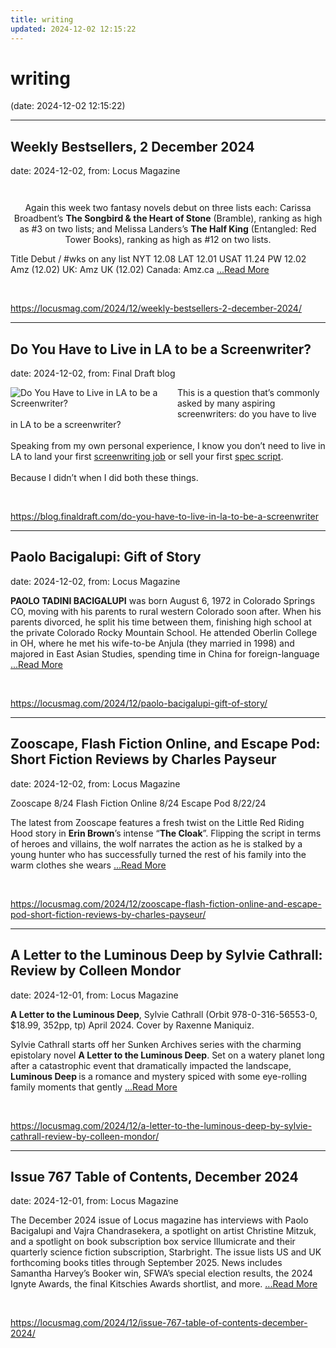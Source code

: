 ```yaml
---
title: writing
updated: 2024-12-02 12:15:22
---
```


# writing

(date: 2024-12-02 12:15:22)

---

## Weekly Bestsellers, 2 December 2024

date: 2024-12-02, from: Locus Magazine

<div style="padding: 14px 0px 0px 0px; text-align: center;">
<p>Again this week two fantasy novels debut on three lists each: Carissa Broadbent&#8217;s <b>The Songbird &#38; the Heart of Stone</b> (Bramble), ranking as high as #3 on two lists; and Melissa Landers&#8217;s <b>The Half King</b> (Entangled: Red Tower Books), ranking as high as #12 on two lists.</p>
</div>




<p></p>



Title
Debut / #wks on any list
NYT
12.08
LAT
12.01
USAT 
11.24
PW 
12.02
Amz 
(12.02)
UK:
Amz UK 
(12.02)
Canada:
Amz.ca <a href="https://locusmag.com/2024/12/weekly-bestsellers-2-december-2024/" class="read-more">...Read More </a> 

<br> 

<https://locusmag.com/2024/12/weekly-bestsellers-2-december-2024/>

---

## Do You Have to Live in LA to be a Screenwriter?

date: 2024-12-02, from: Final Draft blog

<div class="hs-featured-image-wrapper"> 
 <a href="https://blog.finaldraft.com/do-you-have-to-live-in-la-to-be-a-screenwriter" title="" class="hs-featured-image-link"> <img src="https://blog.finaldraft.com/hubfs/Imported_Blog_Media/Hollywood%20Sign-3.jpeg" alt="Do You Have to Live in LA to be a Screenwriter?" class="hs-featured-image" style="width:auto !important; max-width:50%; float:left; margin:0 15px 15px 0;"> </a> 
</div> 
<p>This is a question that’s commonly asked by many aspiring screenwriters: do you have to live in LA to be a screenwriter?&nbsp;<br><br>Speaking from my own personal experience, I know you don’t need to live in LA to land your first <a href="https://blog.finaldraft.com/the-different-jobs-of-a-screenwriter">screenwriting job</a> or sell your first <a href="https://blog.finaldraft.com/what-is-a-spec-script">spec script</a>.<br><br>Because I didn’t when I did both these things.</p> 

<br> 

<https://blog.finaldraft.com/do-you-have-to-live-in-la-to-be-a-screenwriter>

---

## Paolo Bacigalupi: Gift of Story

date: 2024-12-02, from: Locus Magazine

<p></p>
<p><strong>PAOLO TADINI BACIGALUPI</strong> was born August 6, 1972 in Colorado Springs CO, moving with his parents to rural western Colorado soon after. When his parents divorced, he split his time between them, finishing high school at the private Colorado Rocky Mountain School. He attended Oberlin College in OH, where he met his wife-to-be Anjula (they married in 1998) and majored in East Asian Studies, spending time in China for foreign-language  <a href="https://locusmag.com/2024/12/paolo-bacigalupi-gift-of-story/" class="read-more">...Read More </a></p> 

<br> 

<https://locusmag.com/2024/12/paolo-bacigalupi-gift-of-story/>

---

## Zooscape, Flash Fiction Online, and Escape Pod: Short Fiction Reviews by Charles Payseur

date: 2024-12-02, from: Locus Magazine

<p>Zooscape 8/24
Flash Fiction Online 8/24
Escape Pod 8/22/24</p>
<p>The latest from Zooscape features a fresh twist on the Little Red Riding Hood story in <strong>Erin Brown</strong>’s intense “<strong>The Cloak</strong>”. Flipping the script in terms of heroes and vil­lains, the wolf narrates the action as he is stalked by a young hunter who has successfully turned the rest of his family into the warm clothes she wears  <a href="https://locusmag.com/2024/12/zooscape-flash-fiction-online-and-escape-pod-short-fiction-reviews-by-charles-payseur/" class="read-more">...Read More </a></p> 

<br> 

<https://locusmag.com/2024/12/zooscape-flash-fiction-online-and-escape-pod-short-fiction-reviews-by-charles-payseur/>

---

## A Letter to the Luminous Deep by Sylvie Cathrall: Review by Colleen Mondor

date: 2024-12-01, from: Locus Magazine

<p><strong>A Letter to the Luminous Deep</strong>, Sylvie Cathrall (Orbit 978-0-316-56553-0, $18.99, 352pp, tp) April 2024. Cover by Raxenne Maniquiz.</p>
<p>Sylvie Cathrall starts off her Sunken Archives series with the charming epistolary novel <strong>A Letter to the Luminous Deep</strong>. Set on a watery planet long after a catastrophic event that dramatically impacted the landscape, <strong>Luminous Deep </strong>is a ro­mance and mystery spiced with some eye-rolling family moments that gently  <a href="https://locusmag.com/2024/12/a-letter-to-the-luminous-deep-by-sylvie-cathrall-review-by-colleen-mondor/" class="read-more">...Read More </a></p> 

<br> 

<https://locusmag.com/2024/12/a-letter-to-the-luminous-deep-by-sylvie-cathrall-review-by-colleen-mondor/>

---

## Issue 767 Table of Contents, December 2024

date: 2024-12-01, from: Locus Magazine

<p>The December 2024 issue of Locus magazine has interviews with Paolo Bacigalupi and Vajra Chandrasekera, a spotlight on artist Christine Mitzuk, and a spotlight on book subscription box service Illumicrate and their quarterly science fiction subscription, Starbright. The issue lists US and UK forthcoming books titles through September 2025. News includes Samantha Harvey&#8217;s Booker win, SFWA&#8217;s special election results, the 2024 Ignyte Awards, the final Kitschies Awards shortlist, and more.  <a href="https://locusmag.com/2024/12/issue-767-table-of-contents-december-2024/" class="read-more">...Read More </a></p> 

<br> 

<https://locusmag.com/2024/12/issue-767-table-of-contents-december-2024/>

